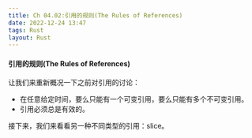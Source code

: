 ```yaml
---
title: Ch 04.02:引用的规则(The Rules of References)
date: 2022-12-24 13:47
tags: Rust
layout: Rust
---
```

#### 引用的规则(The Rules of References)

让我们来重新概况一下之前对引用的讨论：

* 在任意给定时间，要么只能有一个可变引用，要么只能有多个不可变引用。
* 引用必须总是有效的。

接下来，我们来看看另一种不同类型的引用：slice。



















